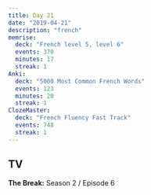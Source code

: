 ```yaml
---
title: Day 21
date: "2019-04-21"
description: "french"
memrise:
  deck: "French level 5, level 6"
  events: 370
  minutes: 17
  streak: 1
Anki:
  deck: "5000 Most Common French Words"
  events: 123
  minutes: 20
  streak: 1
ClozeMaster:
  deck: "French Fluency Fast Track"
  events: 748
  streak: 1
---
```


<h2>TV</h2>
<strong>The Break:</strong> Season 2 / Episode 6
